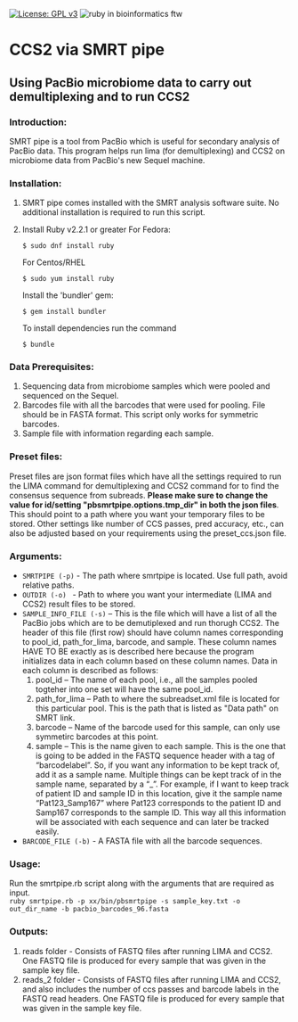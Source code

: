 [![License: GPL v3](https://img.shields.io/badge/License-GPL%20v3-blue.svg)](https://www.gnu.org/licenses/gpl-3.0) [](#lang-us) ![ruby in bioinformatics ftw](https://img.shields.io/badge/Language-ruby-steelblue.svg)


# CCS2 via SMRT pipe
## Using PacBio microbiome data to carry out demultiplexing and to run CCS2  

### Introduction:
SMRT pipe is a tool from PacBio which is useful for secondary analysis of PacBio data. This program helps run lima (for demultiplexing) and CCS2 on microbiome data from PacBio's new Sequel machine. 

### Installation:
1. SMRT pipe comes installed with the SMRT analysis software suite. No additional installation is required to run this script. 
2. Install Ruby v2.2.1 or greater 
   For Fedora:
   ```
   $ sudo dnf install ruby
   ```

   For Centos/RHEL
   ```
   $ sudo yum install ruby
   ```

   Install the 'bundler' gem:
   ```
   $ gem install bundler
   ```

   To install dependencies run the command   
   ```
   $ bundle
   ```

### Data Prerequisites:
1. Sequencing data from microbiome samples which were pooled and sequenced on the Sequel.
2. Barcodes file with all the barcodes that were used for pooling. File should be in FASTA format. This script only works for symmetric barcodes. 
3. Sample file with information regarding each sample. 

### Preset files:
Preset files are json format files which have all the settings required to run the LIMA command for demultiplexing and CCS2 command for to find the consensus sequence from subreads. **Please make sure to change the value for id/setting "pbsmrtpipe.options.tmp_dir" in both the json files**. This should point to a path where you want your temporary files to be stored. Other settings like number of CCS passes, pred accuracy, etc., can also be adjusted based on your requirements using the preset_ccs.json file. 

### Arguments:
  * `SMRTPIPE (-p)` - The path where smrtpipe is located. Use full path, avoid relative paths.
  * `OUTDIR (-o) ` - Path to where you want your intermediate (LIMA and CCS2) result files to be stored.
  * `SAMPLE_INFO_FILE (-s)` – This is the file which will have a list of all the PacBio jobs which are to be demutiplexed and run thorugh CCS2. The header of this file (first row) should have column names corresponding to pool_id, path_for_lima, barcode, and sample. These column names HAVE TO BE exactly as is described here because the program initializes data in each column based on these column names. Data in each column is described as follows:  
      1. pool_id – The name of each pool, i.e., all the samples pooled togteher into one set will have the same pool_id.    
      2. path_for_lima – Path to where the subreadset.xml file is located for this particular pool. This is the path that is listed as "Data path" on SMRT link. 
      3. barcode – Name of the barcode used for this sample, can only use symmetirc barcodes at this point. 
      4. sample – This is the name given to each sample. This is the one that is going to be added in the FASTQ sequence header with a tag of “barcodelabel”. So, if you want any information to be kept track of, add it as a sample name. Multiple things can be kept track of in the sample name, separated by a “_”. For example, if I want to keep track of patient ID and sample ID in this location, give it the sample name “Pat123_Samp167” where Pat123 corresponds to the patient ID and Samp167 corresponds to the sample ID. This way all this information will be associated with each sequence and can later be tracked easily.   
  * `BARCODE_FILE (-b)` - A FASTA file with all the barcode sequences.

### Usage:
Run the smrtpipe.rb script along with the arguments that are required as input.  
`ruby smrtpipe.rb -p xx/bin/pbsmrtpipe -s sample_key.txt -o out_dir_name -b pacbio_barcodes_96.fasta`

### Outputs:
1. reads folder - Consists of FASTQ files after running LIMA and CCS2. One FASTQ file is produced for every sample that was given in the sample key file. 
2. reads_2 folder - Consists of FASTQ files after running LIMA and CCS2, and also includes the number of ccs passes and barcode labels in the FASTQ read headers. One FASTQ file is produced for every sample that was given in the sample key file. 